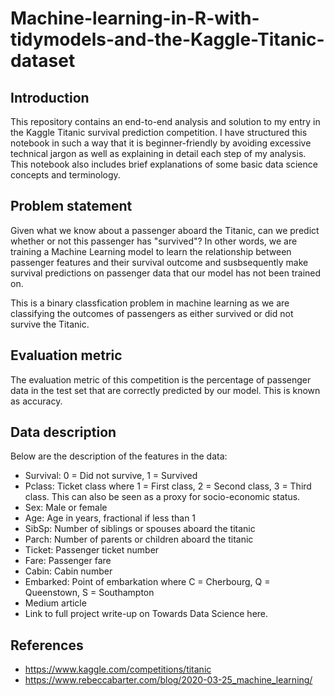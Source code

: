 # Machine-learning-in-R-with-tidymodels-and-the-Kaggle-Titanic-dataset

## Introduction
This repository contains an end-to-end analysis and solution to my entry in the Kaggle Titanic survival prediction competition. I have structured this notebook in such a way that it is beginner-friendly by avoiding excessive technical jargon as well as explaining in detail each step of my analysis. This notebook also includes brief explanations of some basic data science concepts and terminology.

## Problem statement
Given what we know about a passenger aboard the Titanic, can we predict whether or not this passenger has "survived"? In other words, we are training a Machine Learning model to learn the relationship between passenger features and their survival outcome and susbsequently make survival predictions on passenger data that our model has not been trained on.

This is a binary classfication problem in machine learning as we are classifying the outcomes of passengers as either survived or did not survive the Titanic.

## Evaluation metric
The evaluation metric of this competition is the percentage of passenger data in the test set that are correctly predicted by our model. This is known as accuracy.

## Data description
Below are the description of the features in the data:

- Survival: 0 = Did not survive, 1 = Survived
- Pclass: Ticket class where 1 = First class, 2 = Second class, 3 = Third class. This can also be seen as a proxy for socio-economic status.
- Sex: Male or female
- Age: Age in years, fractional if less than 1
- SibSp: Number of siblings or spouses aboard the titanic
- Parch: Number of parents or children aboard the titanic
- Ticket: Passenger ticket number
- Fare: Passenger fare
- Cabin: Cabin number
- Embarked: Point of embarkation where C = Cherbourg, Q = Queenstown, S = Southampton
- Medium article
- Link to full project write-up on Towards Data Science here.

## References
- https://www.kaggle.com/competitions/titanic
- https://www.rebeccabarter.com/blog/2020-03-25_machine_learning/

